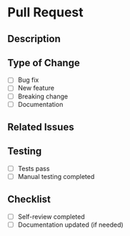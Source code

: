 # Pull Request

## Description

<!-- Brief description of the changes -->

## Type of Change

- [ ] Bug fix
- [ ] New feature
- [ ] Breaking change
- [ ] Documentation

## Related Issues

<!-- Link to issues: Fixes #123 -->

## Testing

- [ ] Tests pass
- [ ] Manual testing completed

## Checklist

- [ ] Self-review completed
- [ ] Documentation updated (if needed)
